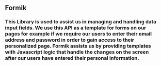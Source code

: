 ## Formik

### This Library is used to assist us in managing and handling data input fields. We use this API as a template for forms on our pages for example if we require our users to enter their email address and password in order to gain access to their personalized page. Formik assists us by providing templates with Javascript logic that handle the changes on the screen after our users have entered their personal information.
